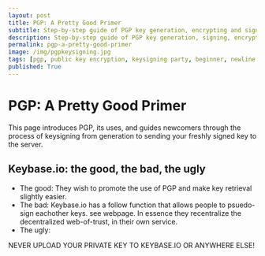 ```yaml
---
layout: post
title: PGP: A Pretty Good Primer
subtitle: Step-by-step guide of PGP key generation, encrypting and signing.
description: Step-by-step guide of PGP key generation, signing, encrypting and verifying.
permalink: pgp-a-pretty-good-primer
image: /img/pgpkeysigning.jpg
tags: [pgp, public key encryption, keysigning party, beginner, newline workshop]
published: True
---
```

# PGP: A Pretty Good Primer
This page introduces PGP, its uses, and guides newcomers through the process of keysigning from generation to sending your freshly signed key to the server.

## Keybase.io: the good, the bad, the ugly
- The good: They wish to promote the use of PGP and make key retrieval slightly easier.
- The bad: Keybase.io has a follow function that allows people to psuedo-sign eachother keys. see webpage. In essence they recentralize the decentralized web-of-trust, in their own service.
- The ugly:

NEVER UPLOAD YOUR PRIVATE KEY TO KEYBASE.IO OR ANYWHERE ELSE!
